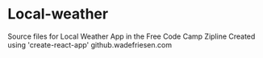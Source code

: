 # Local-weather
Source files for Local Weather App in the Free Code Camp Zipline
Created using 'create-react-app'
github.wadefriesen.com
